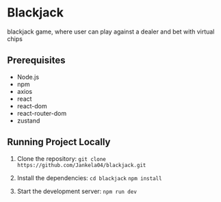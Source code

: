 # Blackjack

blackjack game, where user can play against a dealer and bet with virtual chips

## Prerequisites

-   Node.js
-   npm
-   axios
-   react
-   react-dom
-   react-router-dom
-   zustand

## Running Project Locally

1. Clone the repository:
   `git clone https://github.com/Jankela04/blackjack.git`

2. Install the dependencies:
   `cd blackjack`
   `npm install`

3. Start the development server:
   `npm run dev`
